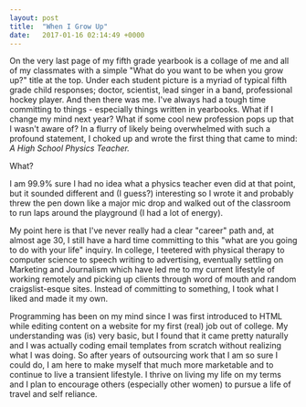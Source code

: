 ```yaml
---
layout: post
title:  "When I Grow Up"
date:   2017-01-16 02:14:49 +0000
---
```



On the very last page of my fifth grade yearbook is a collage of me and all of my classmates with a simple "What do you want to be when you grow up?" title at the top. Under each student picture is a myriad of typical fifth grade child responses; doctor, scientist, lead singer in a band, professional hockey player. And then there was me. I've always had a tough time committing to things - especially things written in yearbooks. What if I change my mind next year? What if some cool new profession pops up that I wasn't aware of? In a flurry of likely being overwhelmed with such a profound statement, I choked up and wrote the first thing that came to mind: *A High School Physics Teacher.* 

What? 

I am 99.9% sure I had no idea what a physics teacher even did at that point, but it sounded different and (I guess?) interesting so I wrote it and probably threw the pen down like a major mic drop and walked out of the classroom to run laps around the playground (I had a lot of energy). 

My point here is that I've never really had a clear "career" path and, at almost age 30, I still have a hard time committing to this "what are you going to do with your life" inquiry. In college, I teetered with physical therapy to computer science to speech writing to advertising, eventually settling on Marketing and Journalism which have led me to my current lifestyle of working remotely and picking up clients through word of mouth and random craigslist-esque sites. Instead of committing to something, I took what I liked and made it my own. 

Programming has been on my mind since I was first introduced to HTML while editing content on a website for my first (real) job out of college. My understanding was (is) very basic, but I found that it came pretty naturally and I was actually coding email templates from scratch without realizing what I was doing. So after years of outsourcing work that I am so sure I could do, I am here to make myself that much more marketable and to continue to live a transient lifestyle. I thrive on living my life on my terms and I plan to encourage others (especially other women) to pursue a life of travel and self reliance.
